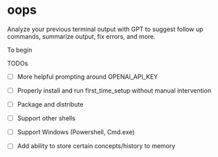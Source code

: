 # oops
Analyze your previous terminal output with GPT to suggest follow up commands, summarize output, fix errors, and more.

To begin

TODOs
- [ ] More helpful prompting around OPENAI_API_KEY
- [ ] Properly install and run first_time_setup without manual intervention
- [ ] Package and distribute

- [ ] Support other shells
- [ ] Support Windows (Powershell, Cmd.exe)
- [ ] Add ability to store certain concepts/history to memory
